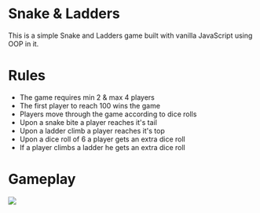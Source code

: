 # Snake & Ladders
This is a simple Snake and Ladders game built with vanilla JavaScript using OOP in it.

# Rules
- The game requires min 2 & max 4 players
- The first player to reach 100 wins the game
- Players move through the game according to dice rolls
- Upon a snake bite a player reaches it's tail
- Upon a ladder climb a player reaches it's top
- Upon a dice roll of 6 a player gets an extra dice roll
- If a player climbs a ladder he gets an extra dice roll

# Gameplay
![](https://raw.githubusercontent.com/abp437/snake-and-ladders/main/images/gameplay-v1.1.gif)
